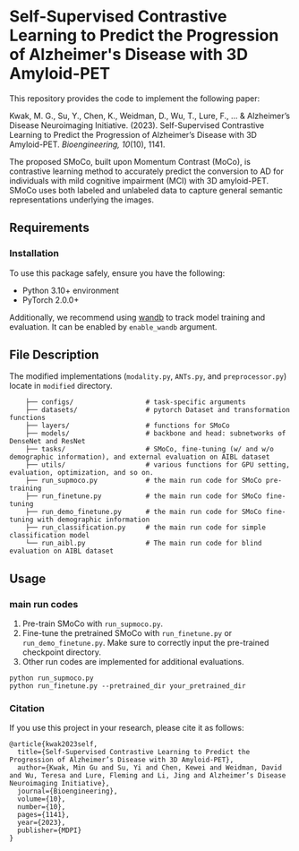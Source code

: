 # Self-Supervised Contrastive Learning to Predict the Progression of Alzheimer's Disease with 3D Amyloid-PET
This repository provides the code to implement the following paper:

Kwak, M. G., Su, Y., Chen, K., Weidman, D., Wu, T., Lure, F., ... & Alzheimer’s Disease Neuroimaging Initiative. (2023).
Self-Supervised Contrastive Learning to Predict the Progression of Alzheimer’s Disease with 3D Amyloid-PET.
<i>Bioengineering, 10</i>(10), 1141.

The proposed SMoCo, built upon Momentum Contrast (MoCo), is contrastive learning method to accurately predict the conversion to AD for individuals with mild cognitive impairment (MCI) with 3D amyloid-PET. 
SMoCo uses both labeled and unlabeled data to capture general semantic representations underlying the images.

## Requirements
### Installation
To use this package safely, ensure you have the following:
* Python 3.10+ environment
* PyTorch 2.0.0+

Additionally, we recommend using [wandb](https://wandb.ai/site) to track model training and evaluation. It can be enabled by `enable_wandb` argument.

## File Description
The modified implementations (`modality.py`, `ANTs.py`, and `preprocessor.py`) locate in `modified` directory.
```    .
    ├── configs/                  # task-specific arguments
    ├── datasets/                 # pytorch Dataset and transformation functions
    ├── layers/                   # functions for SMoCo                     
    ├── models/                   # backbone and head: subnetworks of DenseNet and ResNet
    ├── tasks/                    # SMoCo, fine-tuning (w/ and w/o demographic information), and external evaluation on AIBL dataset                         
    ├── utils/                    # various functions for GPU setting, evaluation, optimization, and so on.
    ├── run_supmoco.py            # the main run code for SMoCo pre-training
    ├── run_finetune.py           # the main run code for SMoCo fine-tuning
    ├── run_demo_finetune.py      # the main run code for SMoCo fine-tuning with demographic information
    ├── run_classification.py     # the main run code for simple classification model
    └── run_aibl.py               # The main run code for blind evaluation on AIBL dataset
```

## Usage
### main run codes
1. Pre-train SMoCo with `run_supmoco.py`.
2. Fine-tune the pretrained SMoCo with `run_finetune.py` or `run_demo_finetune.py`. Make sure to correctly input the pre-trained checkpoint directory.
3. Other run codes are implemented for additional evaluations.

```
python run_supmoco.py
python run_finetune.py --pretrained_dir your_pretrained_dir
```

### Citation
If you use this project in your research, please cite it as follows:
```
@article{kwak2023self,
  title={Self-Supervised Contrastive Learning to Predict the Progression of Alzheimer’s Disease with 3D Amyloid-PET},
  author={Kwak, Min Gu and Su, Yi and Chen, Kewei and Weidman, David and Wu, Teresa and Lure, Fleming and Li, Jing and Alzheimer’s Disease Neuroimaging Initiative},
  journal={Bioengineering},
  volume={10},
  number={10},
  pages={1141},
  year={2023},
  publisher={MDPI}
}
```
